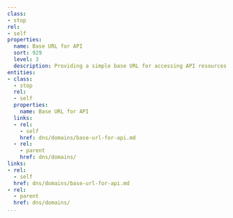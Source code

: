 ```yaml
---
class:
- stop
rel:
- self
properties:
  name: Base URL for API
  sort: 929
  level: 3
  description: Providing a simple base URL for accessing API resources -
entities:
- class:
  - stop
  rel:
  - self
  properties:
    name: Base URL for API
  links:
  - rel:
    - self
    href: dns/domains/base-url-for-api.md
  - rel:
    - parent
    href: dns/domains/
links:
- rel:
  - self
  href: dns/domains/base-url-for-api.md
- rel:
  - parent
  href: dns/domains/
...
```

